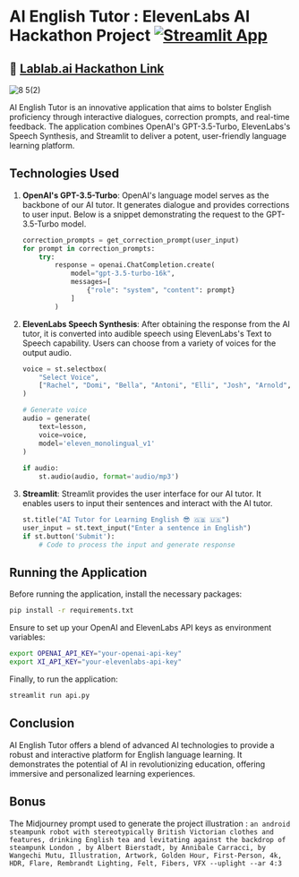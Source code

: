 # AI English Tutor : ElevenLabs AI Hackathon Project [![Streamlit App](https://static.streamlit.io/badges/streamlit_badge_black_white.svg)](https://aienglishtutor.streamlit.app/)
## 🔗 [Lablab.ai Hackathon Link](https://lablab.ai/event/eleven-labs-ai-hackathon/ai-tutor/ai-english-tutor)


![8 5(2)](https://github.com/zlaabsi/ai_english_tutor/assets/52045850/0420b604-1a05-46d4-a5cf-5b48f022b2f9)


AI English Tutor is an innovative application that aims to bolster English proficiency through interactive dialogues, correction prompts, and real-time feedback. The application combines OpenAI's GPT-3.5-Turbo, ElevenLabs's Speech Synthesis, and Streamlit to deliver a potent, user-friendly language learning platform.


## Technologies Used

1. **OpenAI's GPT-3.5-Turbo**: OpenAI's language model serves as the backbone of our AI tutor. It generates dialogue and provides corrections to user input. Below is a snippet demonstrating the request to the GPT-3.5-Turbo model.

    ```python
    correction_prompts = get_correction_prompt(user_input)
    for prompt in correction_prompts:
        try:
            response = openai.ChatCompletion.create(
                model="gpt-3.5-turbo-16k",
                messages=[
                    {"role": "system", "content": prompt}
                ]
            )
    ```
   
2. **ElevenLabs Speech Synthesis**: After obtaining the response from the AI tutor, it is converted into audible speech using ElevenLabs's Text to Speech capability. Users can choose from a variety of voices for the output audio.

   ```python
   voice = st.selectbox(
       "Select Voice",
       ["Rachel", "Domi", "Bella", "Antoni", "Elli", "Josh", "Arnold", "Adam", "Sam"]
   )

   # Generate voice
   audio = generate(
       text=lesson,
       voice=voice,
       model='eleven_monolingual_v1'
   )
                
   if audio:
       st.audio(audio, format='audio/mp3')
   ```
   
3. **Streamlit**: Streamlit provides the user interface for our AI tutor. It enables users to input their sentences and interact with the AI tutor. 

   ```python
   st.title("AI Tutor for Learning English 😎 🇬🇧 🇺🇸")
   user_input = st.text_input("Enter a sentence in English")
   if st.button('Submit'):
       # Code to process the input and generate response
   ```

## Running the Application

Before running the application, install the necessary packages:

```bash
pip install -r requirements.txt
```

Ensure to set up your OpenAI and ElevenLabs API keys as environment variables:

```bash
export OPENAI_API_KEY="your-openai-api-key"
export XI_API_KEY="your-elevenlabs-api-key"
```

Finally, to run the application:

```bash
streamlit run api.py
```

## Conclusion

AI English Tutor offers a blend of advanced AI technologies to provide a robust and interactive platform for English language learning. It demonstrates the potential of AI in revolutionizing education, offering immersive and personalized learning experiences.

## Bonus

The Midjourney prompt used to generate the project illustration : `an android steampunk robot with stereotypically British Victorian clothes and features, drinking English tea and levitating against the backdrop of steampunk London , by Albert Bierstadt, by Annibale Carracci, by Wangechi Mutu, Illustration, Artwork, Golden Hour, First-Person, 4k, HDR, Flare, Rembrandt Lighting, Felt, Fibers, VFX --uplight --ar 4:3`

